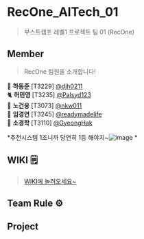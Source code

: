 # RecOne_AITech_01
<!-- 부스트캠프 AI Tech RecSys level1 01조 RecOne 공용 레포지토리 -->

> 부스트캠프 레벨1 프로젝트 팀 01 (RecOne)

<!-- ![image](https://user-images.githubusercontent.com/43198553/99027417-84f43200-25b0-11eb-9ed6-e732acf4fb48.png) -->

## Member
> RecOne 팀원을 소개합니다!

🐯 **하동준** [T3229]  [@djh0211](https://github.com/djh0211) <br/>
🐈 **허민영** [T3235]  [@Palsyd123](https://github.com/alsyd123) <br/>
🐯 **노건웅** [T3073] [@nkw011 ](https://github.com/nkw011) <br/>
🐷 **임경연** [T3245]  [@readymadelife](https://github.com/readymadelife) <br/>
🐷 **소경학** [T3110] [@GyeongHak](https://github.com/GyeongHak) <br/>

*추천시스템 1조니까 당연히 1등 해야지~![image](https://user-images.githubusercontent.com/77885587/150486470-adaa22bf-d8b2-4e49-b862-16f7a6d5cbf0.png)
*

<!-- <p align="center"><img src="https://octodex.github.com/images/steroidtocat.png" width="30%"></p> -->


## WIKI 🗒
>[WIKI에 놀러오세요~](https://github.com/djh0211/RecOne_AITech_01/wiki)
>

## Team Rule ⚙️
<!-- - [Ground Rules](https://github.com/boostcamp-2020/IssueTracker-10/wiki/01.-Ground-Rules)
- [Issue Template](https://github.com/boostcamp-2020/IssueTracker-10/wiki/05.-Issue-Template)
- [PR Template](https://github.com/boostcamp-2020/IssueTracker-10/wiki/02.-PR-Template)
- [Commit Template](https://github.com/boostcamp-2020/IssueTracker-10/wiki/03.-Commit-Template)
- [Git Flows & Branch Naming Convention](https://github.com/boostcamp-2020/IssueTracker-10/wiki/04.-Git-Flows-&-Branch-Naming-Convention)
   -->
## Project
<!-- - [project backlogs](https://docs.google.com/spreadsheets/d/1EuBIlPTZk7xBFAkUquUIizwFApHUo1B9y8EUyKeIBO4/edit?usp=sharing)
- ERD
![issueTracker_ERD](https://user-images.githubusercontent.com/60081031/97946876-f7099180-1dce-11eb-8e95-198a975ba1a9.PNG)
​
​ -->
